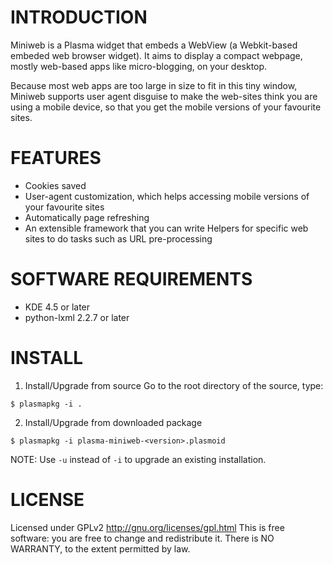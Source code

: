 # INTRODUCTION #

Miniweb is a Plasma widget that embeds a WebView (a Webkit-based embeded web
browser widget). It aims to display a compact webpage, mostly web-based apps
like micro-blogging, on your desktop.

Because most web apps are too large in size to fit in this tiny window, Miniweb
supports user agent disguise to make the web-sites think you are using a mobile
device, so that you get the mobile versions of your favourite sites.


# FEATURES #

  * Cookies saved
  * User-agent customization, which helps accessing mobile versions of your favourite sites
  * Automatically page refreshing
  * An extensible framework that you can write Helpers for specific web sites to do tasks such as URL pre-processing


# SOFTWARE REQUIREMENTS #

  * KDE 4.5 or later
  * python-lxml 2.2.7 or later


# INSTALL #

1. Install/Upgrade from source
Go to the root directory of the source, type:
```
$ plasmapkg -i .
```

2. Install/Upgrade from downloaded package
```
$ plasmapkg -i plasma-miniweb-<version>.plasmoid
```

NOTE: Use `-u` instead of `-i` to upgrade an existing installation.

# LICENSE #

Licensed under GPLv2 <http://gnu.org/licenses/gpl.html>
This is free software: you are free to change and redistribute it.
There is NO WARRANTY, to the extent permitted by law.